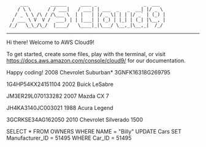          ___        ______     ____ _                 _  ___  
        / \ \      / / ___|   / ___| | ___  _   _  __| |/ _ \ 
       / _ \ \ /\ / /\___ \  | |   | |/ _ \| | | |/ _` | (_) |
      / ___ \ V  V /  ___) | | |___| | (_) | |_| | (_| |\__, |
     /_/   \_\_/\_/  |____/   \____|_|\___/ \__,_|\__,_|  /_/ 
 ----------------------------------------------------------------- 


Hi there! Welcome to AWS Cloud9!

To get started, create some files, play with the terminal,
or visit https://docs.aws.amazon.com/console/cloud9/ for our documentation.

Happy coding!
2008 Chevrolet Suburban*
3GNFK16318G269795

1G4HP54KX24151104
2002 Buick LeSabre

JM3ER29L070133282
2007 Mazda CX 7

JH4KA3140JC003021
1988 Acura Legend

3GCRKSE34AG162050
2010 Chevrolet Silverado 1500

SELECT * FROM OWNERS WHERE NAME = "Billy"
UPDATE Cars SET Manufacturer_ID = 51495 WHERE Car_ID = 51495
